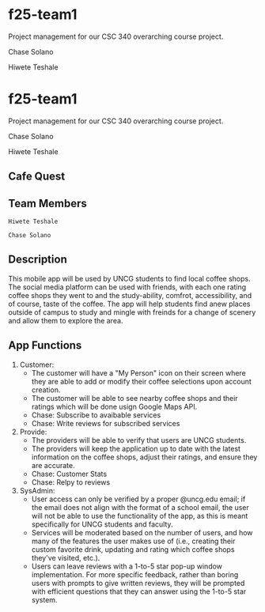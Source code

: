 # f25-team1
Project management for our CSC 340 overarching course project. 

Chase Solano

Hiwete Teshale
# f25-team1
Project management for our CSC 340 overarching course project. 

Chase Solano

Hiwete Teshale

## Cafe Quest

## Team Members
    Hiwete Teshale
    
    Chase Solano

## Description
This mobile app will be used by UNCG students to find local coffee shops. The social media platform can be used with friends, with each one rating coffee shops they went to and the study-ability, comfrot, accessibility, and of course, taste of the coffee. The app will help students find anew places outside of campus to study and mingle with freinds for a change of scenery and allow them to explore the area.

## App Functions
1. Customer:
    - The customer will have a "My Person" icon on their screen where they are able to add or modify their coffee selections upon account creation.
    - The customer will be able to see nearby coffee shops and their ratings which will be done usign Google Maps API.
    - Chase: Subscribe to avaibable services
    - Chase: Write reviews for subscribed services
2. Provide:
    - The providers will be able to verify that users are UNCG students.
    - The providers will keep the application up to date with the latest information on the coffee shops, adjust their ratings, and ensure they are accurate.
    - Chase: Customer Stats
    - Chase: Relpy to reviews
3.  SysAdmin: 
    - User access can only be verified by a proper @uncg.edu email; if the email does not align with the format of a school email, the user will not be able to use the functionality of the app, as this is meant specifically for UNCG students and faculty. 
    - Services will be moderated based on the number of users, and how many of the features the user makes use of (i.e., creating their custom favorite drink, updating and rating which coffee shops they've visited, etc.).  
    - Users can leave reviews with a 1-to-5 star pop-up window implementation. For more specific feedback, rather than boring users with prompts to give written reviews, they will be prompted with efficient questions that they can answer using the 1-to-5 star system. 